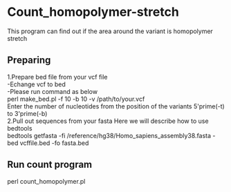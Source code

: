 # Count_homopolymer-stretch
This program can find out if the area around the variant is homopolymer stretch

## Preparing  
1.Prepare bed file from your vcf file  
  -Echange vcf to bed  
   -Please run command as below  
    perl make_bed.pl -f 10 -b 10 -v /path/to/your.vcf  
    Enter the number of nucleotides from the position of the variants 5'prime(-t) to 3'prime(-b)    
2.Pull out sequences from your fasta 
Here we will describe how to use bedtools  
bedtools getfasta -fi /reference/hg38/Homo_sapiens_assembly38.fasta -bed vcffile.bed  -fo fasta.bed  

## Run count program  
perl count_homopolymer.pl
